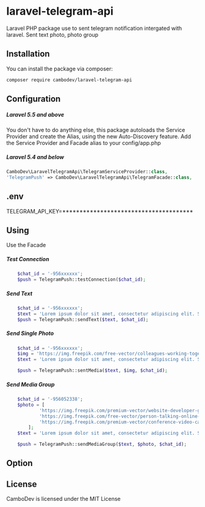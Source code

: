# laravel-telegram-api
Laravel PHP package use to sent telegram notification intergated with laravel. Sent text photo, photo group

## Installation
You can install the package via composer:
```bash
composer require cambodev/laravel-telegram-api
```

## Configuration
##### Laravel 5.5 and above
You don't have to do anything else, this package autoloads the Service Provider and create the Alias, using the new Auto-Discovery feature.
Add the Service Provider and Facade alias to your config/app.php

##### Laravel 5.4 and below
```php
CamboDev\LaravelTelegramApi\TelegramServiceProvider::class,
'TelegramPush' => CamboDev\LaravelTelegramApi\TelegramFacade::class,
```
## .env
TELEGRAM_API_KEY=**************************************

## Using
Use the Facade


##### Test Connection
```php
    $chat_id = '-956xxxxxx';
    $push = TelegramPush::testConnection($chat_id);
```
##### Send Text
```php
    $chat_id = '-956xxxxxx';
    $text = 'Lorem ipsum dolor sit amet, consectetur adipiscing elit. Suspendisse varius enim in eros elementum tristique. Duis cursus, mi quis viverra ornare, eros dolor interdum nulla, ut commodo diam libero vitae erat. Aenean faucibus nibh et justo cursus id rutrum lorem imperdiet. Nuncsem vitae risus tristique posuere.';
    $push = TelegramPush::sendText($text, $chat_id);
```
##### Send Single Photo
```php
    $chat_id = '-956xxxxxx';
    $img = 'https://img.freepik.com/free-vector/colleagues-working-together-project_74855-6308.jpg';
    $text = 'Lorem ipsum dolor sit amet, consectetur adipiscing elit. Suspendisse varius enim in eros elementum tristique. Duis cursus, mi quis viverra ornare, eros dolor interdum nulla, ut commodo diam libero vitae erat. Aenean faucibus nibh et justo cursus id rutrum lorem imperdiet. Nuncsem vitae risus tristique posuere.';

    $push = TelegramPush::sentMedia($text, $img, $chat_id);
```
##### Send Media Group
```php
    $chat_id = '-956052338';
    $photo = [
            'https://img.freepik.com/premium-vector/website-developer-graphic-designer-work-with-laptop-desk-table_197170-153.jpg',
            'https://img.freepik.com/free-vector/person-talking-online-with-friend_23-2148490053.jpg',
            'https://img.freepik.com/premium-vector/conference-video-call-by-remote-communication-with-online-friends-using-smartphone-illustration_2175-4017.jpg',
        ];
    $text = 'Lorem ipsum dolor sit amet, consectetur adipiscing elit. Suspendisse varius enim in eros elementum tristique. Duis cursus, mi quis viverra ornare, eros dolor interdum nulla, ut commodo diam libero vitae erat. Aenean faucibus nibh et justo cursus id rutrum lorem imperdiet. Nuncsem vitae risus tristique posuere.';

    $push = TelegramPush::sendMediaGroup($text, $photo, $chat_id);
```
## Option

## License
CamboDev is licensed under the MIT License
